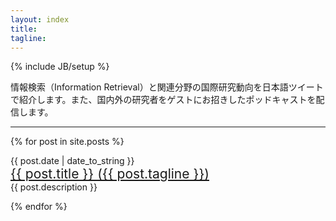 ```yaml
---
layout: index
title: 
tagline:
---
```

{% include JB/setup %}

情報検索（Information Retrieval）と関連分野の国際研究動向を日本語ツイートで紹介します。また、国内外の研究者をゲストにお招きしたポッドキャストを配信します。

----

{% for post in site.posts %}
<p>{{ post.date | date_to_string }}<br/>
<a style="font-size:150%" href="{{ BASE_PATH }}{{ post.url }}">{{ post.title }} ({{ post.tagline }})</a><br/>
<span>{{ post.description }}</span></p>
{% endfor %}
